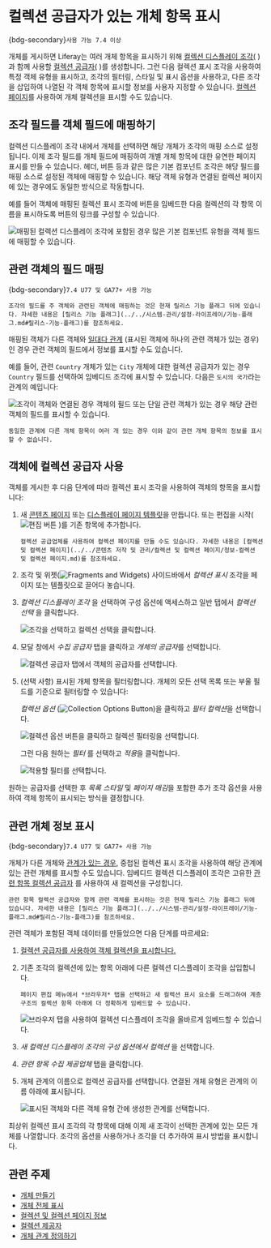 # 컬렉션 공급자가 있는 개체 항목 표시

{bdg-secondary}`사용 가능 7.4 이상`

개체를 게시하면 Liferay는 여러 개체 항목을 표시하기 위해 [컬렉션 디스플레이 조각(](../../site-building/displaying-content/additional-content-display-options/displaying-collections.md#adding-a-collection-display-fragment-to-a-page) )과 함께 사용할 [컬렉션 공급자(](../../content-authoring-and-management/collections-and-collection-pages/collection-providers.md) )를 생성합니다. 그런 다음 컬렉션 표시 조각을 사용하여 특정 객체 유형을 표시하고, 조각의 필터링, 스타일 및 표시 옵션을 사용하고, 다른 조각을 삽입하여 나열된 각 객체 항목에 표시할 정보를 사용자 지정할 수 있습니다. [컬렉션 페이지](../../site-building/displaying-content/additional-content-display-options/displaying-collections.md#displaying-collections-on-a-collection-page)를 사용하여 개체 컬렉션을 표시할 수도 있습니다.

## 조각 필드를 객체 필드에 매핑하기

컬렉션 디스플레이 조각 내에서 개체를 선택하면 해당 개체가 조각의 매핑 소스로 설정됩니다. 이제 조각 필드를 개체 필드에 매핑하여 개별 개체 항목에 대한 유연한 페이지 표시를 만들 수 있습니다. 헤더, 버튼 등과 같은 많은 기본 컴포넌트 조각은 해당 필드를 매핑 소스로 설정된 객체에 매핑할 수 있습니다. 해당 객체 유형과 연결된 컬렉션 페이지에 있는 경우에도 동일한 방식으로 작동합니다.

예를 들어 객체에 매핑된 컬렉션 표시 조각에 버튼을 임베드한 다음 컬렉션의 각 항목 이름을 표시하도록 버튼의 링크를 구성할 수 있습니다.

![매핑된 컬렉션 디스플레이 조각에 포함된 경우 많은 기본 컴포넌트 유형을 객체 필드에 매핑할 수 있습니다.](./displaying-object-entries-with-collection-providers/images/01.png)

## 관련 객체의 필드 매핑

{bdg-secondary}`7.4 U77 및 GA77+ 사용 가능`

```{important}
조각의 필드를 주 객체와 관련된 객체에 매핑하는 것은 현재 릴리스 기능 플래그 뒤에 있습니다. 자세한 내용은 [릴리스 기능 플래그](../../시스템-관리/설정-라이프레이/기능-플래그.md#릴리스-기능-플래그)를 참조하세요.
```

매핑된 객체가 다른 객체와 [일대다 관계](./creating-and-managing-objects/relationships/defining-object-relationships.md) (표시된 객체에 하나의 관련 객체가 있는 경우)인 경우 관련 객체의 필드에서 정보를 표시할 수도 있습니다.

예를 들어, 관련 `Country` 개체가 있는 `City` 개체에 대한 컬렉션 공급자가 있는 경우 `Country` 필드를 선택하여 임베디드 조각에 표시할 수 있습니다. 다음은 `도시의 국가`라는 관계의 예입니다:

![조각이 객체와 연결된 경우 객체의 필드 또는 단일 관련 객체가 있는 경우 해당 관련 객체의 필드를 표시할 수 있습니다.](./displaying-object-entries-with-collection-providers/images/02.png)

```{note}
동일한 관계에 다른 개체 항목이 여러 개 있는 경우 이와 같이 관련 개체 항목의 정보를 표시할 수 없습니다.
```

## 객체에 컬렉션 공급자 사용

객체를 게시한 후 다음 단계에 따라 컬렉션 표시 조각을 사용하여 객체의 항목을 표시합니다:

1. 새 [콘텐츠 페이지](../../site-building/creating-pages/using-content-pages.md) 또는 [디스플레이 페이지 템플릿](../../site-building/displaying-content/using-display-page-templates/creating-and-managing-display-page-templates.md)을 만듭니다. 또는 편집을 시작( ![편집 버튼](../../images/icon-edit-pencil.png) )를 기존 항목에 추가합니다.

   ```{note}
   컬렉션 공급업체를 사용하여 컬렉션 페이지를 만들 수도 있습니다. 자세한 내용은 [컬렉션 및 컬렉션 페이지](../../콘텐츠 저작 및 관리/컬렉션 및 컬렉션 페이지/정보-컬렉션 및 컬렉션 페이지.md)를 참조하세요.
   ```

1. 조각 및 위젯(![Fragments and Widgets](../../images/icon-plus.png)) 사이드바에서 *컬렉션 표시* 조각을 페이지 또는 템플릿으로 끌어다 놓습니다.

1. *컬렉션 디스플레이 조각* 을 선택하여 구성 옵션에 액세스하고 일반 탭에서 *컬렉션 선택* 을 클릭합니다.

   ![조각을 선택하고 컬렉션 선택을 클릭합니다.](../objects/displaying-object-entries-with-collection-providers/images/03.png)

1. 모달 창에서 *수집 공급자* 탭을 클릭하고 *개체의 공급자*를 선택합니다.

   ![컬렉션 공급자 탭에서 객체의 공급자를 선택합니다.](./displaying-object-entries-with-collection-providers/images/04.png)

1. (선택 사항) 표시된 개체 항목을 필터링합니다. 개체의 모든 선택 목록 또는 부울 필드를 기준으로 필터링할 수 있습니다:

   *컬렉션 옵션* (![Collection Options Button](../../images/icon-actions.png))을 클릭하고 *필터 컬렉션*을 선택합니다.

   ![컬렉션 옵션 버튼을 클릭하고 컬렉션 필터링을 선택합니다.](./displaying-object-entries-with-collection-providers/images/05.png)

   그런 다음 원하는 *필터* 를 선택하고 *적용*을 클릭합니다.

   ![적용할 필터를 선택합니다.](./displaying-object-entries-with-collection-providers/images/06.png)

원하는 공급자를 선택한 후 *목록 스타일* 및 *페이지 매김*을 포함한 추가 조각 옵션을 사용하여 객체 항목이 표시되는 방식을 결정합니다.

## 관련 개체 정보 표시

{bdg-secondary}`7.4 U77 및 GA77+ 사용 가능`

개체가 다른 개체와 [관계가 있는 경우](./creating-and-managing-objects/relationships/defining-object-relationships.md), 중첩된 컬렉션 표시 조각을 사용하여 해당 관계에 있는 관련 개체를 표시할 수도 있습니다. 임베디드 컬렉션 디스플레이 조각은 고유한 [관련 항목 컬렉션 공급자](../../content-authoring-and-management/collections-and-collection-pages/collection-providers.md#related-items-collections-providers) 를 사용하여 새 컬렉션을 구성합니다.

```{important}
관련 항목 컬렉션 공급자와 함께 관련 객체를 표시하는 것은 현재 릴리스 기능 플래그 뒤에 있습니다. 자세한 내용은 [릴리스 기능 플래그](../../시스템-관리/설정-라이프레이/기능-플래그.md#릴리스-기능-플래그)를 참조하세요.
```

관련 객체가 포함된 객체 데이터를 만들었으면 다음 단계를 따르세요:

1. [컬렉션 공급자를 사용하여 객체 컬렉션을 표시합니다.](#using-the-collection-provider-for-objects)

1. 기존 조각의 컬렉션에 있는 항목 아래에 다른 컬렉션 디스플레이 조각을 삽입합니다.

   ```{tip}
   페이지 편집 메뉴에서 *브라우저* 탭을 선택하고 새 컬렉션 표시 요소를 드래그하여 계층 구조의 컬렉션 항목 아래에 더 정확하게 임베드할 수 있습니다.
   ```

   ![브라우저 탭을 사용하여 컬렉션 디스플레이 조각을 올바르게 임베드할 수 있습니다.](./displaying-object-entries-with-collection-providers/images/07.png)

1. *새 컬렉션 디스플레이 조각의 구성 옵션에서 컬렉션* 을 선택합니다.

1. *관련 항목 수집 제공업체* 탭을 클릭합니다.

1. 개체 관계의 이름으로 컬렉션 공급자를 선택합니다. 연결된 개체 유형은 관계의 이름 아래에 표시됩니다.

   ![표시된 객체와 다른 객체 유형 간에 생성한 관계를 선택합니다.](./displaying-object-entries-with-collection-providers/images/08.png)

최상위 컬렉션 표시 조각의 각 항목에 대해 이제 새 조각이 선택한 관계에 있는 모든 개체를 나열합니다. 조각의 옵션을 사용하거나 조각을 더 추가하여 표시 방법을 표시합니다.

## 관련 주제

* [개체 만들기](./creating-and-managing-objects/creating-objects.md)
* [개체 전체 표시](./displaying-object-entries.md)
* [컬렉션 및 컬렉션 페이지 정보](../../content-authoring-and-management/collections-and-collection-pages/about-collections-and-collection-pages.md)
* [컬렉션 제공자](../../content-authoring-and-management/collections-and-collection-pages/collection-providers.md)
* [개체 관계 정의하기](./creating-and-managing-objects/relationships/defining-object-relationships.md)
